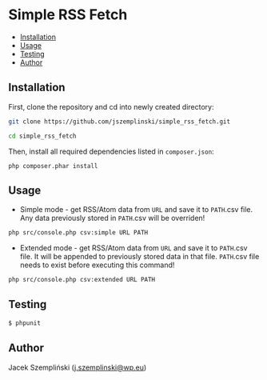 Simple RSS Fetch
================
- [Installation](#installation)
- [Usage](#usage)
- [Testing](#testing)
- [Author](#author)


Installation
------------

First, clone the repository and cd into newly created directory:

``` bash
git clone https://github.com/jszemplinski/simple_rss_fetch.git

cd simple_rss_fetch
```


Then, install all required dependencies listed in `composer.json`:

`php composer.phar install`


Usage
-----

* Simple mode - get RSS/Atom data from `URL` and save it to `PATH`.csv file. Any data
previously stored in `PATH`.csv will be overriden!

``` bash
php src/console.php csv:simple URL PATH
```

* Extended mode - get RSS/Atom data from `URL` and save it to `PATH`.csv file. It will
be appended to previously stored data in that file. `PATH`.csv file needs to exist before executing
this command!

``` bash
php src/console.php csv:extended URL PATH
```

Testing
-------

``` bash
$ phpunit
```


Author
-------
Jacek Szempliński (j.szemplinski@wp.eu)
